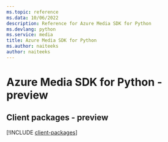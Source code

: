 ```yaml
---
ms.topic: reference
ms.data: 10/06/2022
description: Reference for Azure Media SDK for Python
ms.devlang: python
ms.service: media
title: Azure Media SDK for Python
ms.author: naiteeks
author: naiteeks
---
```

# Azure Media SDK for Python - preview

## Client packages - preview
[!INCLUDE [client-packages](media-client-index.md)]